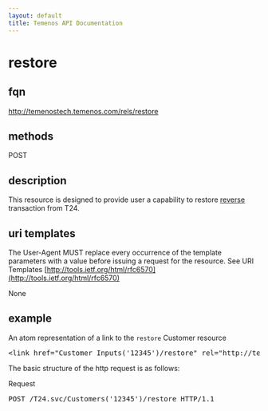 ```yaml
---
layout: default
title: Temenos API Documentation
---
```


# restore

## fqn
http://temenostech.temenos.com/rels/restore

## methods
POST

## description
This resource is designed to provide user a capability to restore [reverse](../reverse) transaction from T24. 
 

## uri templates
The User-Agent MUST replace every occurrence of the template parameters with a value before issuing a request for the resource.  See URI Templates [http://tools.ietf.org/html/rfc6570](http://tools.ietf.org/html/rfc6570)

None


## example
An atom representation of a link to the `restore` Customer resource
<pre>
&lt;link href="Customer_Inputs('12345')/restore" rel="http://temenostech.temenos.com/rels/restore" type="application/atom+xml;type=entry" title="restore record" hreflang="en" length="0" /&gt;
</pre>

The basic structure of the http request is as follows:

Request
<pre>
POST /T24.svc/Customers('12345')/restore HTTP/1.1
</pre>